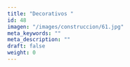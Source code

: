 ```yaml
---
title: "Decorativos "
id: 48
imagen: "/images/construccion/61.jpg"
meta_keywords: ""
meta_description: ""
draft: false
weight: 0
---
```

